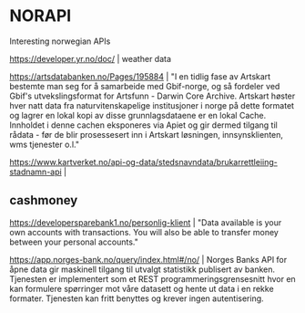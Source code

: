 # NORAPI
Interesting norwegian APIs

https://developer.yr.no/doc/ | weather data

https://artsdatabanken.no/Pages/195884 | "I en tidlig fase av Artskart bestemte man seg for å samarbeide med Gbif-norge, og så fordeler ved Gbif's utvekslingsformat for Artsfunn - Darwin Core Archive. Artskart høster hver natt data fra naturvitenskapelige institusjoner i norge på dette formatet og lagrer en lokal kopi av disse grunnlagsdataene er en lokal Cache. Innholdet i denne cachen eksponeres via Apiet og gir dermed tilgang til rådata - før de blir prosessesert inn i Artskart løsningen, innsynsklienten, wms tjenester o.l."

https://www.kartverket.no/api-og-data/stedsnavndata/brukarrettleiing-stadnamn-api | 

## cashmoney
https://developersparebank1.no/personlig-klient | "Data available is your own accounts with transactions. You will also be able to transfer money between your personal accounts."

https://app.norges-bank.no/query/index.html#/no/ | Norges Banks API for åpne data gir maskinell tilgang til utvalgt statistikk publisert av banken. Tjenesten er implementert som et REST programmeringsgrensesnitt hvor en kan formulere spørringer mot våre datasett og hente ut data i en rekke formater. Tjenesten kan fritt benyttes og krever ingen autentisering.
